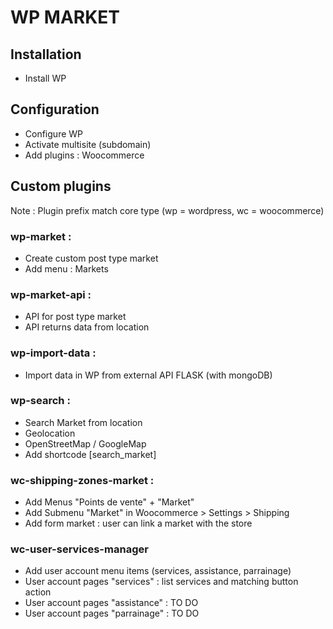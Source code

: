 # WP MARKET
  
## Installation
- Install WP

## Configuration
- Configure WP
- Activate multisite (subdomain)
- Add plugins : Woocommerce

## Custom plugins

Note :  Plugin prefix match core type (wp = wordpress, wc = woocommerce)  

### wp-market : 
- Create custom post type market 
- Add menu : Markets

### wp-market-api :  
- API for post type market 
- API returns data from location

### wp-import-data : 
- Import data in WP from external API FLASK (with mongoDB)

### wp-search : 
- Search Market from location
- Geolocation
- OpenStreetMap / GoogleMap
- Add shortcode [search_market]

### wc-shipping-zones-market : 
- Add Menus "Points de vente" + "Market"
- Add Submenu "Market" in Woocommerce > Settings > Shipping
- Add form market : user can link a market with the store

### wc-user-services-manager
- Add user account menu items (services, assistance, parrainage)
- User account pages "services" : list services and matching button action
- User account pages "assistance" : TO DO
- User account pages "parrainage" : TO DO
